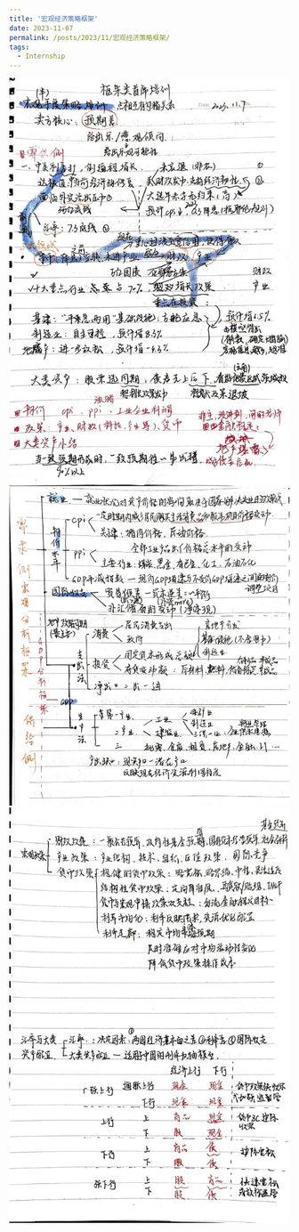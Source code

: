 ```yaml
---
title: '宏观经济策略框架'
date: 2023-11-07
permalink: /posts/2023/11/宏观经济策略框架/
tags:
  - Internship
---
```

![宏观策略框架00](../images/宏观策略框架_00.png "宏观策略框架_00")
![宏观策略框架01](../images/宏观策略框架_01.png "宏观策略框架_01")
![宏观策略框架02](../images/宏观策略框架_02.png "宏观策略框架_02")
